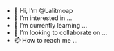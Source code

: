 - 👋 Hi, I’m @Lalitmoap
- 👀 I’m interested in ...
- 🌱 I’m currently learning ...
- 💞️ I’m looking to collaborate on ...
- 📫 How to reach me ...

<!---
Lalitmoap/Lalitmoap is a ✨ special ✨ repository because its `README.md` (this file) appears on your GitHub profile.
You can click the Preview link to take a look at your changes.
--->

